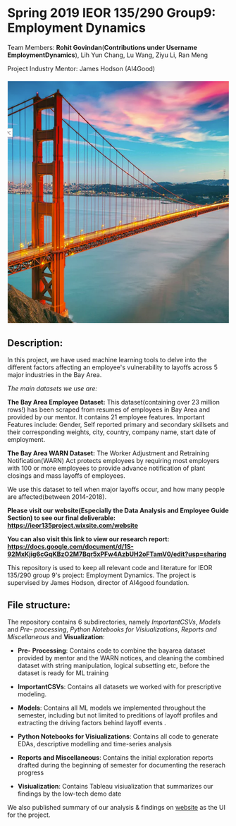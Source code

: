 # Spring 2019 IEOR 135/290 Group9: Employment Dynamics
Team Members: **Rohit Govindan**(**Contributions under Username EmploymentDynamics**), Lih Yun Chang, Lu Wang, Ziyu Li, Ran Meng

Project Industry Mentor: James Hodson (AI4Good)

#### ![alt text](https://github.com/rohigovi/EmploymentDynamics/blob/master/Bay%20Area.PNG)

## Description:
In this project, we have used machine learning tools to delve into the different factors affecting an employee's vulnerability to layoffs across 5 major industries in the Bay Area.

*The main datasets we use are:*

**The Bay Area Employee Dataset:**
This dataset(containing over 23 million rows!) has been scraped from resumes of employees in Bay Area and provided by our mentor.
It contains 21 employee features. Important Features include: Gender, Self reported primary and secondary skillsets and their corresponding weights, city, country, company name, start date of employment.

**The Bay Area WARN Dataset:**
The Worker Adjustment and Retraining Notification(WARN) Act protects employees by requiring most employers with 100 or more employees to provide advance notification of plant closings and mass layoffs of employees.

We use this dataset to tell when major layoffs occur, and how many people are affected(between 2014-2018).

**Please visit our website(Especially the Data Analysis and Employee Guide Section) to see our final deliverable: https://ieor135project.wixsite.com/website**

**You can also visit this link to view our research report: https://docs.google.com/document/d/1S-92MxKjig6cGqKBzO2M7Bqr5xPFw4AzbUH2oFTamV0/edit?usp=sharing**

This repository is used to keep all relevant code and literature for IEOR 135/290 group 9's project: Employment Dynamics. The project is supervised by James Hodson, director of AI4good foundation.

## File structure:

The repository contains 6 subdirectories, namely *ImportantCSVs*, *Models* and *Pre- processing*, *Python Notebooks for Visiualizations*, *Reports and Miscellaneous* and **Visualization**:

+ **Pre- Processing**: Contains code to combine the bayarea dataset provided by mentor and the WARN notices, and cleaning the combined dataset with string manipulation, logical subsetting etc, before the dataset is ready for ML training

+ **ImportantCSVs**: Contains all datasets we worked with for prescriptive modeling. 

+ **Models**: Contains all ML models we implemented throughout the semester, including but not limited to preditions of layoff profiles and extracting the driving factors behind layoff events  .  

+ **Python Notebooks for Visiualizations**:  Contains all code to generate EDAs, descriptive modelling and time-series analysis

+ **Reports and Miscellaneous**: Contains the initial exploration reports drafted during the beginning of semester for documenting the reserach progress

+ **Visiualization**: Contains Tableau visiualization that summarizes our findings by the low-tech demo date 


We also published summary of our analysis & findings on [website](https://ieor135project.wixsite.com/website) as the UI for the project. 

